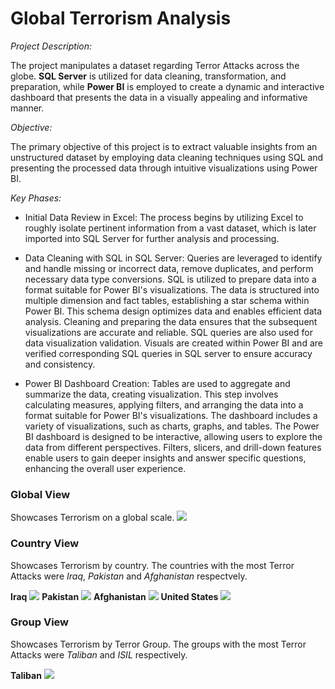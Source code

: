 # Global Terrorism Analysis

*Project Description:*

  The project manipulates a dataset regarding Terror Attacks across the globe. **SQL Server** is utilized for data cleaning, transformation, and preparation, while **Power BI** is employed to create a dynamic and interactive dashboard that presents the data in a visually appealing and informative manner.

*Objective:*

The primary objective of this project is to extract valuable insights from an unstructured dataset by employing data cleaning techniques using SQL and presenting the processed data through intuitive visualizations using Power BI.

*Key Phases:*
+ Initial Data Review in Excel: The process begins by utilizing Excel to roughly isolate pertinent information from a vast dataset, which is later imported into SQL Server for further analysis and processing.

+ Data Cleaning with SQL in SQL Server: Queries are leveraged to identify and handle missing or incorrect data, remove duplicates, and perform necessary data type conversions. SQL is utilized to prepare data into a format suitable for Power BI's visualizations. The data is structured into multiple dimension and fact tables, establishing a star schema within Power BI. This schema design optimizes data and enables efficient data analysis. Cleaning and preparing the data ensures that the subsequent visualizations are accurate and reliable. SQL queries are also used for data visualization validation. Visuals are created within Power BI and are verified corresponding SQL queries in SQL server to ensure accuracy and consistency.

+ Power BI Dashboard Creation: Tables are used to aggregate and summarize the data, creating visualization. This step involves calculating measures, applying filters, and arranging the data into a format suitable for Power BI's visualizations. The dashboard includes a variety of visualizations, such as charts, graphs, and tables. The Power BI dashboard is designed to be interactive, allowing users to explore the data from different perspectives. Filters, slicers, and drill-down features enable users to gain deeper insights and answer specific questions, enhancing the overall user experience.

### Global View
Showcases Terrorism on a global scale.
![](https://github.com/occampos/global-terrorism-analysis/blob/main/Dashboard%20Screenshots/1Global%20View.jpg?raw=true)

### Country View
Showcases Terrorism by country. The countries with the most Terror Attacks were *Iraq*, *Pakistan* and *Afghanistan* respectvely. 

**Iraq**
![](https://raw.githubusercontent.com/occampos/global-terrorism-analysis/main/Dashboard%20Screenshots/2Country%20View%20Iraq.jpg)
**Pakistan**
![](https://raw.githubusercontent.com/occampos/global-terrorism-analysis/main/Dashboard%20Screenshots/3Country%20View%20Pakistan.jpg)
**Afghanistan**
![](https://raw.githubusercontent.com/occampos/global-terrorism-analysis/main/Dashboard%20Screenshots/4Country%20View%20Afghanistan.jpg)
**United States**
![](https://raw.githubusercontent.com/occampos/global-terrorism-analysis/main/Dashboard%20Screenshots/5Country%20View%20United%20States.jpg)

### Group View
Showcases Terrorism by Terror Group. The groups with the most Terror Attacks were *Taliban* and *ISIL* respectively.

**Taliban**
![](https://raw.githubusercontent.com/occampos/global-terrorism-analysis/main/Dashboard%20Screenshots/6Group%20ViewTaliban.jpg)

